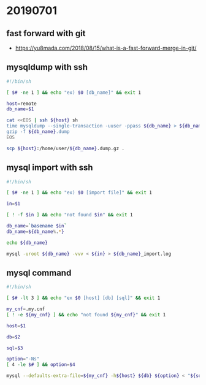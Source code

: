 # 20190701

## fast forward with git

* https://yu8mada.com/2018/08/15/what-is-a-fast-forward-merge-in-git/

## mysqldump with ssh

```sh
#!/bin/sh

[ $# -ne 1 ] && echo "ex) $0 [db_name]" && exit 1

host=remote
db_name=$1

cat <<EOS | ssh ${host} sh
time mysqldump --single-transaction -uuser -ppass ${db_name} > ${db_name}.dump
gzip -f ${db_name}.dump
EOS

scp ${host}:/home/user/${db_name}.dump.gz .
```

## mysql import with ssh

```sh
#!/bin/sh

[ $# -ne 1 ] && echo "ex) $0 [import file]" && exit 1

in=$1

[ ! -f $in ] && echo "not found $in" && exit 1

db_name=`basename $in`
db_name=${db_name%.*}

echo ${db_name}

mysql -uroot ${db_name} -vvv < ${in} > ${db_name}_import.log
```

## mysql command

```sh
#!/bin/sh

[ $# -lt 3 ] && echo "ex $0 [host] [db] [sql]" && exit 1  

my_cnf=.my.cnf
[ ! -e ${my_cnf} ] && echo "not found ${my_cnf}" && exit 1

host=$1

db=$2

sql=$3

option="-Ns"
[ 4 -le $# ] && option=$4

mysql --defaults-extra-file=${my_cnf} -h${host} ${db} ${option} < "${sql}"
```


